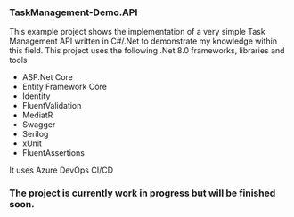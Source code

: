 ### TaskManagement-Demo.API 

This example project shows the implementation of a very simple Task Management API written in C#/.Net to demonstrate my knowledge within this field.
This project uses the following .Net 8.0 frameworks, libraries and tools
  - ASP.Net Core
  - Entity Framework Core
  - Identity
  - FluentValidation
  - MediatR
  - Swagger
  - Serilog
  - xUnit
  - FluentAssertions
    
It uses Azure DevOps CI/CD

### The project is currently work in progress but will be finished soon.
